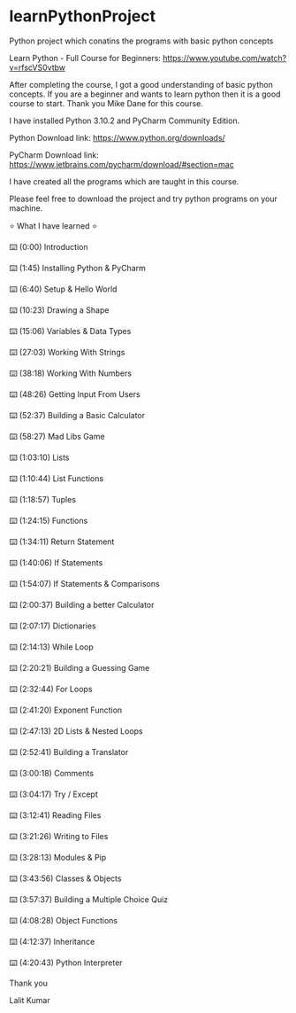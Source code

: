 # learnPythonProject
Python project which conatins the programs with basic python concepts

Learn Python - Full Course for Beginners: https://www.youtube.com/watch?v=rfscVS0vtbw

After completing the course, I got a good understanding of basic python concepts. If you are a beginner and wants to learn python then it is a good course to start. Thank you Mike Dane for this course.

I have installed Python 3.10.2 and PyCharm Community Edition.

Python Download link: https://www.python.org/downloads/

PyCharm Download link: https://www.jetbrains.com/pycharm/download/#section=mac

I have created all the programs which are taught in this course.

Please feel free to download the project and try python programs on your machine.

⭐️ What I have learned ⭐

⌨️ (0:00) Introduction

⌨️ (1:45) Installing Python & PyCharm

⌨️ (6:40) Setup & Hello World

⌨️ (10:23) Drawing a Shape

⌨️ (15:06) Variables & Data Types

⌨️ (27:03) Working With Strings

⌨️ (38:18) Working With Numbers

⌨️ (48:26) Getting Input From Users

⌨️ (52:37) Building a Basic Calculator

⌨️ (58:27) Mad Libs Game

⌨️ (1:03:10) Lists

⌨️ (1:10:44) List Functions

⌨️ (1:18:57) Tuples

⌨️ (1:24:15) Functions

⌨️ (1:34:11) Return Statement

⌨️ (1:40:06) If Statements

⌨️ (1:54:07) If Statements & Comparisons

⌨️ (2:00:37) Building a better Calculator

⌨️ (2:07:17) Dictionaries

⌨️ (2:14:13) While Loop

⌨️ (2:20:21) Building a Guessing Game

⌨️ (2:32:44) For Loops

⌨️ (2:41:20) Exponent Function

⌨️ (2:47:13) 2D Lists & Nested Loops

⌨️ (2:52:41) Building a Translator

⌨️ (3:00:18) Comments

⌨️ (3:04:17) Try / Except

⌨️ (3:12:41) Reading Files

⌨️ (3:21:26) Writing to Files

⌨️ (3:28:13) Modules & Pip

⌨️ (3:43:56) Classes & Objects

⌨️ (3:57:37) Building a Multiple Choice Quiz

⌨️ (4:08:28) Object Functions

⌨️ (4:12:37) Inheritance

⌨️ (4:20:43) Python Interpreter

Thank you

Lalit Kumar



